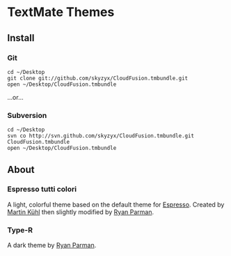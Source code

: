 # TextMate Themes


## Install
### Git

	cd ~/Desktop
	git clone git://github.com/skyzyx/CloudFusion.tmbundle.git
	open ~/Desktop/CloudFusion.tmbundle

...or...

### Subversion

	cd ~/Desktop
	svn co http://svn.github.com/skyzyx/CloudFusion.tmbundle.git CloudFusion.tmbundle
	open ~/Desktop/CloudFusion.tmbundle


## About

### Espresso tutti colori

A light, colorful theme based on the default theme for [Espresso](http://macrabbit.com/espresso/). Created by [Martin Kühl](http://mkhl.github.com/espresso.html) then slightly modified by [Ryan Parman](http://ryanparman.com).

### Type-R

A dark theme by [Ryan Parman](http://ryanparman.com).

